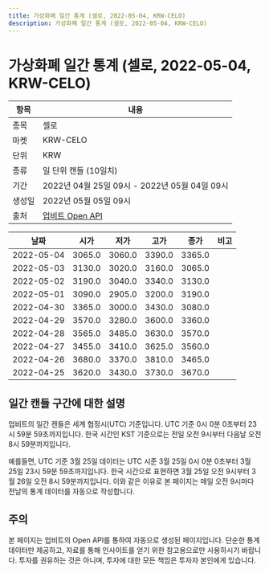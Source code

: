 ```yaml
---
title: 가상화폐 일간 통계 (셀로, 2022-05-04, KRW-CELO)
description: 가상화폐 일간 통계 (셀로, 2022-05-04, KRW-CELO)
---
```



가상화폐 일간 통계 (셀로, 2022-05-04, KRW-CELO)
===

|항목|내용|
|--|--|
|종목|셀로|
|마켓|KRW-CELO|
|단위|KRW|
|종류|일 단위 캔들 (10일치)|
|기간|2022년 04월 25일 09시 - 2022년 05월 04일 09시|
|생성일|2022년 05월 05일 09시|
|출처|[업비트 Open API](https://docs.upbit.com)|


|날짜|시가|저가|고가|종가|비고|
|--|--|--|--|--|--|
|2022-05-04|3065.0|3060.0|3390.0|3365.0|    |
|2022-05-03|3130.0|3020.0|3160.0|3065.0|    |
|2022-05-02|3190.0|3040.0|3340.0|3130.0|    |
|2022-05-01|3090.0|2905.0|3200.0|3190.0|    |
|2022-04-30|3365.0|3000.0|3430.0|3080.0|    |
|2022-04-29|3570.0|3280.0|3600.0|3360.0|    |
|2022-04-28|3565.0|3485.0|3630.0|3570.0|    |
|2022-04-27|3455.0|3410.0|3625.0|3560.0|    |
|2022-04-26|3680.0|3370.0|3810.0|3465.0|    |
|2022-04-25|3620.0|3430.0|3730.0|3670.0|    |


일간 캔들 구간에 대한 설명
---


업비트의 일간 캔들은 세계 협정시(UTC) 기준입니다. 
UTC 기준 0시 0분 0초부터 23시 59분 59초까지입니다. 
한국 시간인 KST 기준으로는 전일 오전 9시부터 다음날 오전 8시 59분까지입니다. 


예를들면, UTC 기준 3월 25일 데이터는 UTC 시준 3월 25일 0시 0분 0초부터 3월 25일 23시 59분 59초까지입니다. 
한국 시간으로 표현하면 3월 25일 오전 9시부터 3월 26일 오전 8시 59분까지입니다. 
이와 같은 이유로 본 페이지는 매일 오전 9시마다 전날의 통계 데이터를 자동으로 작성합니다. 


주의
---


본 페이지는 업비트의 Open API를 통하여 자동으로 생성된 페이지입니다. 
단순한 통계 데이터만 제공하고, 자료를 통해 인사이트를 얻기 위한 참고용으로만 사용하시기 바랍니다. 
투자를 권유하는 것은 아니며, 투자에 대한 모든 책임은 투자자 본인에게 있습니다. 
